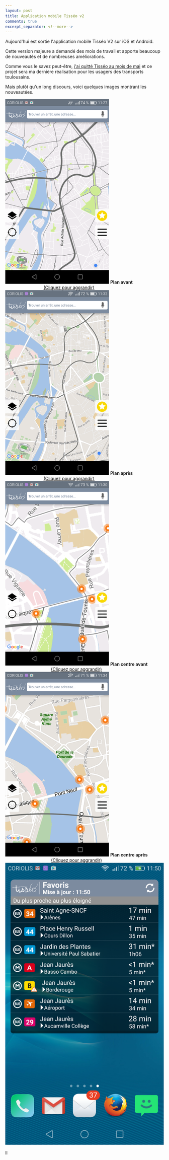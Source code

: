 ```yaml
---
layout: post
title: Application mobile Tisséo v2
comments: true
excerpt_separator: <!--more-->
---
```


Aujourd'hui est sortie l'application mobile Tisséo V2 sur iOS et Android.

Cette version majeure a demandé des mois de travail et apporte beaucoup de nouveautés et de nombreuses améliorations.

Comme vous le savez peut-être, [j'ai quitté Tisséo au mois de mai](http://xavierraffin.com/2016/05/16/changement-de-voie-et-avenir-opendata-tisseo/) et ce projet sera ma dernière réalisation pour les usagers des transports toulousains.

Mais plutôt qu'un long discours, voici quelques images montrant les nouveautées.

<style  type="text/css">
.thumbnail {
  float:left;
  padding-right: 1.1em;
  text-align:center;
}
.thumbnail img {
    width:330px;
    margin-bottom:0;
}
.thumbnail .click {
    color:#000 !important;
    text-decoration:italic;
}
.thumbnail .title {
    font-weight:bold;
}
.clearfix:after {
  content:'';
  display:block;
  clear:both
}
</style>

<div class="clearfix">
<div class="thumbnail">
<a href="/public/images/appli-tisseo-v2/plan-avant.png"><img src="/public/images/appli-tisseo-v2/plan-avant.png"></a>
<span class="title">Plan avant</span><br>
<a href="/public/images/appli-tisseo-v2/plan-avant.png" class="click">(Cliquez pour aggrandir)</a>
</div>
<div class="thumbnail">
<a href="/public/images/appli-tisseo-v2/plan-apres.png"><img src="/public/images/appli-tisseo-v2/plan-apres.png"></a>
<span class="title">Plan après</span><br>
<a href="/public/images/appli-tisseo-v2/plan-apres.png" class="click">(Cliquez pour aggrandir)</a>
</div>
</div>

<div class="clearfix">
<div class="thumbnail">
<a href="/public/images/appli-tisseo-v2/centre-avant.png"><img src="/public/images/appli-tisseo-v2/centre-avant.png"></a>
<span class="title">Plan centre avant</span><br>
<a href="/public/images/appli-tisseo-v2/centre-avant.png" class="click">(Cliquez pour aggrandir)</a>
</div>
<div class="thumbnail">
<a href="/public/images/appli-tisseo-v2/centre-apres.png"><img src="/public/images/appli-tisseo-v2/centre-apres.png"></a>
<span class="title">Plan centre après</span><br>
<a href="/public/images/appli-tisseo-v2/centre-apres.png" class="click">(Cliquez pour aggrandir)</a>
</div>
</div>

<img src="/public/images/appli-tisseo-v2/widget.png">


<!--more-->

ll
